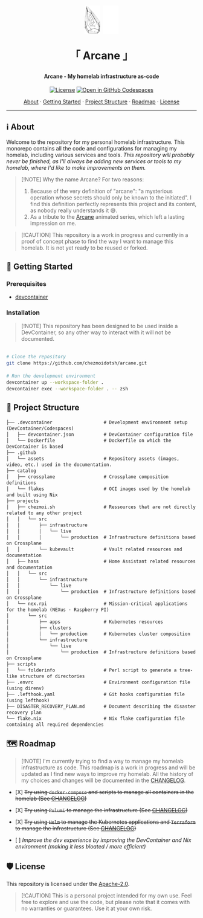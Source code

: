 <!-- markdownlint-disable MD033 -->

<h1 align="center">
  <img src=".github/assets/arcane-logo.light.png#gh-light-mode-only" alt="Arcane Logo" height="75" />
  <img src=".github/assets/arcane-logo.dark.png#gh-dark-mode-only" alt="Arcane Logo" height="75" />

「 Arcane 」 <br/>

</h1>

<h4 align="center">Arcane - My homelab infrastructure as-code</h4>

<div align="center">

[![License](https://img.shields.io/badge/License-Apache_2.0-blue?logo=git\&logoColor=white\&logoWidth=20)](LICENSE)
[![Open in GitHub Codespaces](https://img.shields.io/badge/Open_in_Github_Codespace-black?logo=github)](https://github.com/codespaces/new?hide_repo_select=true\&ref=poc/pulumi-alt\&repo=737828332)

<!-- trunk-ignore-begin(markdown-link-check) -->

<a href="#ℹ%EF%B8%8F-about">About</a> · <a href="#-getting-started">Getting Started</a> · <a href="#-project-structure">Project Structure</a> · <a href="#%EF%B8%8F-roadmap">Roadmap</a> · <a href="#%EF%B8%8F-license">License</a>

<!-- trunk-ignore-end(markdown-link-check) -->

</div>

***

<!-- markdownlint-enable MD033 -->

## ℹ️ About

Welcome to the repository for my personal homelab infrastructure. This monorepo contains all the code and configurations for managing
my homelab, including various services and tools.
*This repository will probably never be finished, as I'll always be adding new services or tools to my homelab, where I'd like to make
improvements on them.*

> \[!NOTE]
> Why the name Arcane? For two reasons:
>
> 1. Because of the very definition of "arcane": "a mysterious operation whose secrets should only be known to the initiated".
>    I find this definition perfectly represents this project and its content, as nobody really understands it 😅.
> 2. As a tribute to the [Arcane](https://www.arcane.com/) animated series, which left a lasting impression on me.

> \[!CAUTION]
> This repository is a work in progress and currently in a proof of concept phase to find the way I want to manage this homelab.
> It is not yet ready to be reused or forked.

## 🚀 Getting Started

### Prerequisites

* [devcontainer](https://github.com/devcontainers/cli)

### Installation

> \[!NOTE]
> This repository has been designed to be used inside a DevContainer, so any other
> way to interact with it will not be documented.

```bash

# Clone the repository
git clone https://github.com/chezmoidotsh/arcane.git

# Run the development environment
devcontainer up --workspace-folder .
devcontainer exec --workspace-folder . -- zsh
```

## 📁 Project Structure

```plaintext
├── .devcontainer                   # Development environment setup (DevContainer/Codespaces)
│   ├── devcontainer.json           # DevContainer configuration file
│   └── Dockerfile                  # Dockerfile on which the DevContainer is based
├── .github
│   └── assets                      # Repository assets (images, video, etc.) used in the documentation.
├── catalog
│   ├── crossplane                  # Crossplane composition definitions
│   └── flakes                      # OCI images used by the homelab and built using Nix
├── projects
│   ├── chezmoi.sh                  # Ressources that are not directly related to any other project
│   │   └── src
│   │       ├── infrastructure
│   │       │   └── live
│   │       │       └── production  # Infrastructure definitions based on Crossplane
│   │       └── kubevault           # Vault related resources and documentation
│   ├── hass                        # Home Assistant related resources and documentation
│   │   └── src
│   │       └── infrastructure
│   │           └── live
│   │               └── production  # Infrastructure definitions based on Crossplane
│   └── nex.rpi                     # Mission-critical applications for the homelab (NEXus · Raspberry PI)
│       └── src
│           ├── apps                # Kubernetes resources
│           ├── clusters
│           │   └── production      # Kubernetes cluster composition
│           └── infrastructure
│               └── live
│                   └── production  # Infrastructure definitions based on Crossplane
├── scripts
│   └── folderinfo                  # Perl script to generate a tree-like structure of directories
├── .envrc                          # Environment configuration file (using direnv)
├── .lefthook.yaml                  # Git hooks configuration file (using lefthook)
├── DISASTER_RECOVERY_PLAN.md       # Document describing the disaster recovery plan
└── flake.nix                       # Nix flake configuration file containing all required dependencies
```

## 🗺️ Roadmap

> \[!NOTE]
> I'm currently trying to find a way to manage my homelab infrastructure as code. This roadmap is a work in progress and
> will be updated as I find new ways to improve my homelab. All the history of my choices and changes will be documented
> in the [CHANGELOG](./CHANGELOG.md).

* \[X] ~~Try using `docker-compose` and scripts to manage all containers in the homelab (See [CHANGELOG](./CHANGELOG.md#stone-age-2023-2024---a0))~~

* \[X] ~~Try using `Pulumi` to manage the infrastructure (See [CHANGELOG](./CHANGELOG.md#bronze-age-2024-2024---a1))~~

* \[X] ~~Try using `Helm` to manage the Kubernetes applications and `Terraform` to manage the infrastructure (See [CHANGELOG](./CHANGELOG.md#iron-age-2024-2024---a2))~~

* \[ ] *Improve the dev experience by improving the DevContainer and Nix environment (making it less bloated / more efficient)*

## 🛡️ License

This repository is licensed under the [Apache-2.0](LICENSE).

> \[!CAUTION]
> This is a personal project intended for my own use. Feel free to explore and use the code,
> but please note that it comes with no warranties or guarantees. Use it at your own risk.
